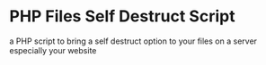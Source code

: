 # PHP Files Self Destruct Script
 a PHP script to bring a self destruct option to your files on a server especially your website
